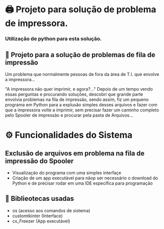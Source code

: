 # 🖨 Projeto para solução de problema de impressora.
### Utilização de python para esta solução.

## 🔧 Projeto para a solução de problemas de fila de impressão
  Um problema que normalmente pessoas de fora da área de T.I. que envolve a impressora... 
<p>
  "A impressora não quer imprimir, e agora?..." Depois de um tempo vendo essas perguntas e procurando soluções, descobri que grande parte envolvia problemas na fila de impressão, sendo assim, fiz um pequeno programa em Python para a explusão simples desses arquivos e fazer com que a impressora volte a imprimir, sem precisar fazer um caminho completo pelo Spooler de impressão e procurar pela pasta de Arquivos...
</p>

# ⚙ Funcionalidades do Sistema
## Exclusão de arquivos em problema na fila de impressão do Spooler

- Visualização do programa com uma simples interfaçe
- Criação de um app executável para nãop ser necessário o download do Python e de precisar rodar em uma IDE específica para programação

## 📂 Biblieotecas usadas

- os (acesso aos comandos de sistema)
- customtkinter (Interface)
- cx_Freezer (App executável)
